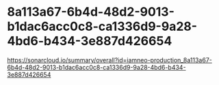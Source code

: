 # 8a113a67-6b4d-48d2-9013-b1dac6acc0c8-ca1336d9-9a28-4bd6-b434-3e887d426654
https://sonarcloud.io/summary/overall?id=iamneo-production_8a113a67-6b4d-48d2-9013-b1dac6acc0c8-ca1336d9-9a28-4bd6-b434-3e887d426654
